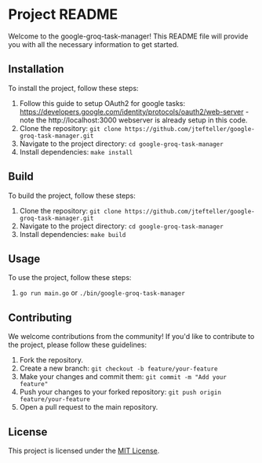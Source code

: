 # Project README

Welcome to the google-groq-task-manager! This README file will provide you with all the necessary information to get started.

## Installation

To install the project, follow these steps:

1. Follow this guide to setup OAuth2 for google tasks: https://developers.google.com/identity/protocols/oauth2/web-server - note the http://localhost:3000 webserver is already setup in this code.
2. Clone the repository: `git clone https://github.com/jtefteller/google-groq-task-manager.git`
3. Navigate to the project directory: `cd google-groq-task-manager`
4. Install dependencies: `make install`

## Build

To build the project, follow these steps:

1. Clone the repository: `git clone https://github.com/jtefteller/google-groq-task-manager.git`
2. Navigate to the project directory: `cd google-groq-task-manager`
3. Install dependencies: `make build`

## Usage

To use the project, follow these steps:

1. `go run main.go` or `./bin/google-groq-task-manager`

## Contributing

We welcome contributions from the community! If you'd like to contribute to the project, please follow these guidelines:

1. Fork the repository.
2. Create a new branch: `git checkout -b feature/your-feature`
3. Make your changes and commit them: `git commit -m "Add your feature"`
4. Push your changes to your forked repository: `git push origin feature/your-feature`
5. Open a pull request to the main repository.

## License

This project is licensed under the [MIT License](LICENSE).
